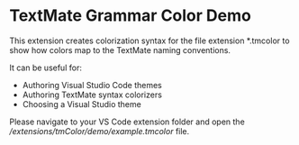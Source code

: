 # TextMate Grammar Color Demo 

This extension creates colorization syntax for the file extension *.tmcolor to show how colors map to the TextMate naming conventions. 

It can be useful for:
- Authoring Visual Studio Code themes
- Authoring TextMate syntax colorizers
- Choosing a Visual Studio theme

Please navigate to your VS Code extension folder and open the */extensions/tmColor/demo/example.tmcolor* file.

